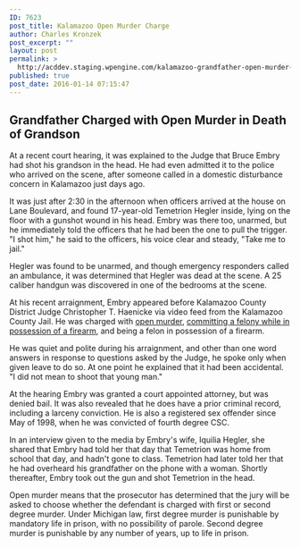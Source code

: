 ```yaml
---
ID: 7623
post_title: Kalamazoo Open Murder Charge
author: Charles Kronzek
post_excerpt: ""
layout: post
permalink: >
  http://acddev.staging.wpengine.com/kalamazoo-grandfather-open-murder-charge.html
published: true
post_date: 2016-01-14 07:15:47
---
```

<h2><b>Grandfather Charged with Open Murder in Death of Grandson</b></h2>
At a recent court hearing, it was explained to the Judge that Bruce Embry had shot his grandson in the head. He had even admitted it to the police who arrived on the scene, after someone called in a domestic disturbance concern in Kalamazoo just days ago.<!--more-->

<span style="font-weight: 400;">It was just after 2:30 in the afternoon when officers arrived at the house on Lane Boulevard, and found 17-year-old Temetrion Hegler inside, lying on the floor with a gunshot wound in his head. Embry was there too, unarmed, but he immediately told the officers that he had been the one to pull the trigger. "I shot him," he said to the officers, his voice clear and steady, "Take me to jail."</span>

<span style="font-weight: 400;">Hegler was found to be unarmed, and though emergency responders called an ambulance, it was determined that Hegler was dead at the scene. A 25 caliber handgun was discovered in one of the bedrooms at the scene.</span>

<span style="font-weight: 400;">At his recent arraignment, Embry appeared before Kalamazoo County District Judge Christopher T. Haenicke via video feed from the Kalamazoo County Jail. He was charged with <a href="http://acddev.staging.wpengine.com/michigan-open-murder-attorneys.html" target="_blank">open murder</a>, <a href="http://acddev.staging.wpengine.com/michigan-felony-firearm-attorneys-michigan-gun-lawyers.html" target="_blank">committing a felony while in possession of a firearm</a>, and being a felon in possession of a firearm.</span>

<span style="font-weight: 400;">He was quiet and polite during his arraignment, and other than one word answers in response to questions asked by the Judge, he spoke only when given leave to do so. At one point he explained that it had been accidental. "I did not mean to shoot that young man." </span>

<span style="font-weight: 400;">At the hearing Embry was granted a court appointed attorney, but was denied bail. It was also revealed that he does have a prior criminal record, including a larceny conviction. He is also a registered sex offender since May of 1998, when he was convicted of fourth degree CSC.</span>

<span style="font-weight: 400;">In an interview given to the media by Embry's wife, Iquilia Hegler, she shared that Embry had told her that day that Temetrion was home from school that day, and hadn't gone to class. Temetrion had later told her that he had overheard his grandfather on the phone with a woman. Shortly thereafter, Embry took out the gun and shot Temetrion in the head.</span>

<span style="font-weight: 400;">Open murder means that the prosecutor has determined that the jury will be asked to choose whether the defendant is charged with first or second degree murder. Under Michigan law, first degree murder is punishable by mandatory life in prison, with no possibility of parole. Second degree murder is punishable by any number of years, up to life in prison.</span>